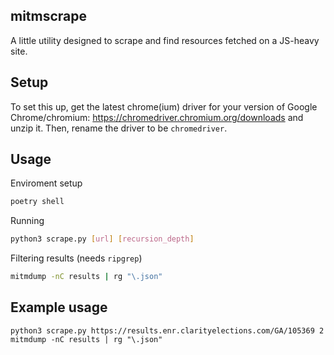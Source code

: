 ## mitmscrape
A little utility designed to scrape and find resources fetched on a JS-heavy site.

## Setup
To set this up, get the latest chrome(ium) driver for your version of Google Chrome/chromium: https://chromedriver.chromium.org/downloads and unzip it.
Then, rename the driver to be `chromedriver`.

## Usage
Enviroment setup
```bash
poetry shell
```

Running
```bash
python3 scrape.py [url] [recursion_depth]
```

Filtering results (needs `ripgrep`)
```bash
mitmdump -nC results | rg "\.json"
```

## Example usage
```
python3 scrape.py https://results.enr.clarityelections.com/GA/105369 2
mitmdump -nC results | rg "\.json"
```
